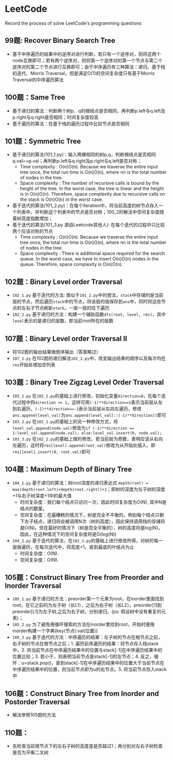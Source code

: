 # LeetCode
Record the process of solve LeetCode's programming questions  

## 99题: Recover Binary Search Tree
+ 基于中序遍历的结果中的逆序对进行判断，若只有一个逆序对，则将这两个node互换即可；若有两个逆序对，则将第一个逆序对的第一个节点与第二个逆序对的第二个节点进行互换即可；由于中序遍历有三种算法：递归、基于栈的迭代、Morris Traversal，但是满足O(1)的空间复杂度只有基于Morris Traversal的中序遍历算法  

## 100题：Same Tree
+ 基于递归的算法：判断两个树p、q的根结点是否相同，再判断p.left与q.left及p.right与q.right是否相同；时间复杂度较高
+ 基于遍历的算法：在基于栈的遍历过程中比较节点是否相同 

## 101题：Symmetric Tree  
+ 基于递归的算法(101_1.py)：输入两棵相同的树p,q，判断根结点是否相同q.val==p.val；再判断p.left与q.right及p.right与q.left是否对称； 
  + Time complexity : O(n)O(n). Because we traverse the entire input tree once, the total run time is O(n)O(n), where nn is the total number of nodes in the tree.  
  + Space complexity : The number of recursive calls is bound by the height of the tree. In the worst case, the tree is linear and the height is in O(n)O(n). Therefore, space complexity due to recursive calls on the stack is O(n)O(n) in the worst case.  
+ 基于迭代的算法(101_2.py)：在每个iteration中，将当前高度的树节点存入一个列表中，并判断这个列表中的节点是否对称；100_2的解法中空间复杂度随着树高度指数增加；  
+ 基于迭代的算法(101_3.py 源自Leetcode其他人): 在每个迭代的过程中只比较两个应该对称的节点  
  + Time complexity : O(n)O(n). Because we traverse the entire input tree once, the total run time is O(n)O(n), where nn is the total number of nodes in the tree.  
  + Space complexity : There is additional space required for the search queue. In the worst case, we have to insert O(n)O(n) nodes in the queue. Therefore, space complexity is O(n)O(n).  

## 102题：Binary Level order Traversal  
+ `102_1.py` 基于迭代的方法: 类似于`101_2.py`中的想法，`stack`中存储的是当前层的节点，然后遍历`stack`中的节点，将该层的值保存到`ans`中，同时将这些节点的左右子节点刷新`stack`，一层一层的往下遍历  
+ `102_2.py` 基于递归的方法：构建一个辅助函数`dfs(root, level, res)`，其中`level`表示的是递归的层数，即当前root所在的层数

## 107题：Binary Level order Traversal II  
+ 将102题的输出结果做倒序输出（答案略过）
+ `107_1.py` 在102题的递归解法`102_2.py`中，改变输出结果的顺序以及每次均在`res`开始处增加空列表  

## 103题：Binary Tree Zigzag Level Order Traversal  
+ `103_1.py` 在`102_1.py`的基础上进行修改，初始化变量`direction=0`，在每个迭代过程中将`direction += 1`，这样可用`(-1)**direction==1`表示当前层从左到右遍历，`(-1)**direction==-1`表示当前层从右向左遍历，修改`ans.append(level_val)`为`ans.append(level_val[::(-1)**direction])`即可  
+ `103_2.py` 在`102_1.py`的基础上的另一种修改方式，将`level_val.append(node.val)`修改为`if (-1)**direction == 1:level_val.append(node.val); else:level_val.insert(0, node.val);`
+ `103_3.py` 在`102_2.py`的基础上做的修改，若当前层为奇数，表明应该从右向左遍历，这时将`res[level].append(root.val)`修改为从开始处插入，即`res[level].insert(0, root.val)`即可

## 104题：Maximum Depth of Binary Tree
+ `104_1.py` 基于递归的算法：树root深度的递归表达式 `depth(root) = max(depth(root.left)+depth(root.right))+1`；即树的深度为左子树的深度+1与右子树深度+1中的最大值  
  + 时间复杂度：我们每个结点只访问一次，因此时间复杂度为O(N), 其中N是结点的数量。
  + 空间复杂度：在最糟糕的情况下，树是完全不平衡的，例如每个结点只剩下左子结点，递归将会被调用N次（树的高度），因此保持调用栈的存储将是O(N)。但在最好的情况下（树是完全平衡的），树的高度将是log(N)。因此，在这种情况下的空间复杂度将是O(log(N))
+ `104_2.py` 基于迭代的算法，在`102_1.py`的基础上进行修改所得，对树的每一层做遍历，在每次迭代中，将高度+1，直到最底的叶结点为止
  + 时间复杂度：O(N).
  + 空间复杂度：O(N).

## 105题：Construct Binary Tree from Preorder and Inorder Traversal
+ `105_1.py` 基于递归的方法：preorder第一个元素为root，在inorder里面找到root，在它之前的为左子树（长L1），之后为右子树（长L2）。preorder[1]到preorder[L1]为左子树,之后为右子树，分别递归。(ps: 假设树中没有重复的元素)；  
+ `105_2.py` 为了避免用循环搜索的方法在inorder里找到root，开始时便用inorder构建一个字典{key(节点):val(位置)}  
+ `105_3.py` 基于迭代的方法：中序遍历的结果：左子树的节点在根节点之前，右子树的节点在根节点之后；1. 遍历前序遍历的结果：将节点存入栈stack中，2. 将当前节点在中序遍历结果中的位置与stack[-1]在中序遍历结果中的位置比较；3. 若小于，则表明当前节点是stack[-1]的左节点；4. 反之，循环：u=stack.pop()，直到stack[-1]在中序遍历结果中的位置大于当前节点在中序遍历结果中的位置，则当前节点即为u的右节点。5. 将当前节点存入stack中  

## 106题：Construct Binary Tree from Inorder and Postorder Traversal
+ 解法参照105题的方法
## 110题：
+ 先检查当前根节点下的左右子树的高度差是否超过1；再分别对左右子树检查是否为平衡二叉树
